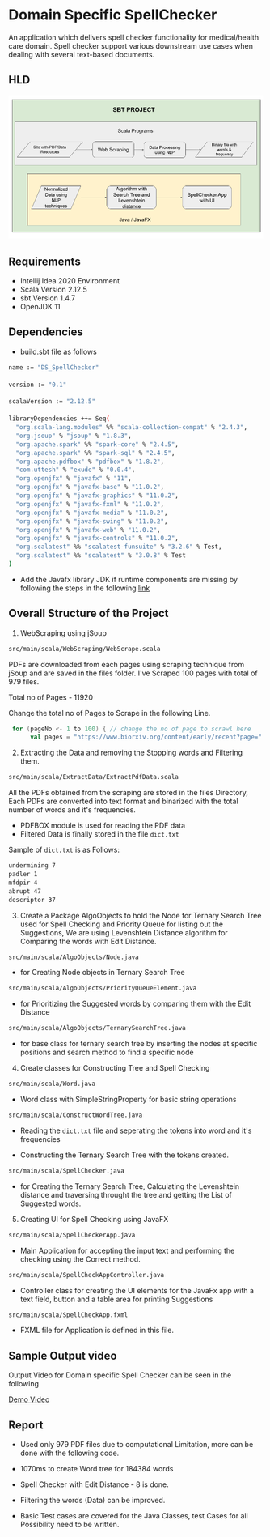 # Domain Specific SpellChecker

An application which delivers spell checker functionality for medical/health care domain. Spell checker support various downstream use cases when dealing with several text-based documents.

## HLD

![Project Design](HLD.png)


## Requirements

- Intellij Idea 2020 Environment
- Scala Version 2.12.5
- sbt Version 1.4.7
- OpenJDK 11

## Dependencies

- build.sbt file as follows

```sh
name := "DS_SpellChecker"

version := "0.1"

scalaVersion := "2.12.5"

libraryDependencies ++= Seq(
  "org.scala-lang.modules" %% "scala-collection-compat" % "2.4.3",
  "org.jsoup" % "jsoup" % "1.8.3",
  "org.apache.spark" %% "spark-core" % "2.4.5",
  "org.apache.spark" %% "spark-sql" % "2.4.5",
  "org.apache.pdfbox" % "pdfbox" % "1.8.2",
  "com.uttesh" % "exude" % "0.0.4",
  "org.openjfx" % "javafx" % "11",
  "org.openjfx" % "javafx-base" % "11.0.2",
  "org.openjfx" % "javafx-graphics" % "11.0.2",
  "org.openjfx" % "javafx-fxml" % "11.0.2",
  "org.openjfx" % "javafx-media" % "11.0.2",
  "org.openjfx" % "javafx-swing" % "11.0.2",
  "org.openjfx" % "javafx-web" % "11.0.2",
  "org.openjfx" % "javafx-controls" % "11.0.2",
  "org.scalatest" %% "scalatest-funsuite" % "3.2.6" % Test,
  "org.scalatest" %% "scalatest" % "3.0.8" % Test
)
```

- Add the Javafx library JDK if runtime components are missing by following the steps in the following [link](https://stackoverflow.com/questions/52682195/how-to-get-javafx-and-java-11-working-in-intellij-idea)


## Overall Structure of the Project

1. WebScraping using jSoup

```sh
src/main/scala/WebScraping/WebScrape.scala
```

PDFs are downloaded from each pages using scraping technique from jSoup and are saved in the files folder. I've Scraped 100 pages with total of 979 files.

Total no of Pages - 11920

Change the total no of Pages to Scrape in the following Line.

```scala
 for (pageNo <- 1 to 100) { // change the no of page to scrawl here
      val pages = "https://www.biorxiv.org/content/early/recent?page=" + pageNo
```

2. Extracting the Data and removing the Stopping words and Filtering them.

```sh
src/main/scala/ExtractData/ExtractPdfData.scala
```

All the PDFs obtained from the scraping are stored in the files Directory, Each PDFs are converted into text format and binarized with the total number of words and it's frequencies. 

- PDFBOX module is used for reading the PDF data
- Filtered Data is finally stored in the file `dict.txt`

Sample of `dict.txt` is as Follows:

```txt
undermining 7
padler 1
mfdpir 4
abrupt 47
descriptor 37
```

3. Create a Package AlgoObjects to hold the Node for Ternary Search Tree used for Spell Checking and Priority Queue for listing out the Suggestions, We are using Levenshtein Distance algorithm for Comparing the words with Edit Distance.

```sh
src/main/scala/AlgoObjects/Node.java
```

- for Creating Node objects in Ternary Search Tree

```sh
src/main/scala/AlgoObjects/PriorityQueueElement.java
```

- for Prioritizing the Suggested words by comparing them with the Edit Distance

```sh
src/main/scala/AlgoObjects/TernarySearchTree.java
```

- for base class for ternary search tree by inserting the nodes at specific positions and search method to find a specific node

4. Create classes for Constructing Tree and Spell Checking

```sh
src/main/scala/Word.java
```

- Word class with SimpleStringProperty for basic string operations

```sh
src/main/scala/ConstructWordTree.java
```

- Reading the `dict.txt` file and seperating the tokens into word and it's frequencies

- Constructing the Ternary Search Tree with the tokens created.

```sh
src/main/scala/SpellChecker.java
```

- for Creating the Ternary Search Tree, Calculating the Levenshtein distance and traversing throught the tree and getting the List of Suggested words.

5. Creating UI for Spell Checking using JavaFX

```sh
src/main/scala/SpellCheckerApp.java
```

- Main Application for accepting the input text and performing the checking using the Correct method.

```sh
src/main/scala/SpellCheckAppController.java
```

- Controller class for creating the UI elements for the JavaFx app with a text field, button and a table area for printing Suggestions

```sh
src/main/scala/SpellCheckApp.fxml
```

- FXML file for Application is defined in this file.

## Sample Output video

Output Video for Domain specific Spell Checker can be seen in the following

[Demo Video](https://www.dropbox.com/s/j848ueulode7emd/output-video.mp4)


## Report

- Used only 979 PDF files due to computational Limitation, more can be done with the following code.

- 1070ms to create Word tree for 184384 words

- Spell Checker with Edit Distance - 8 is done.

- Filtering the words (Data) can be improved.

- Basic Test cases are covered for the Java Classes, test Cases for all Possibility need to be written.